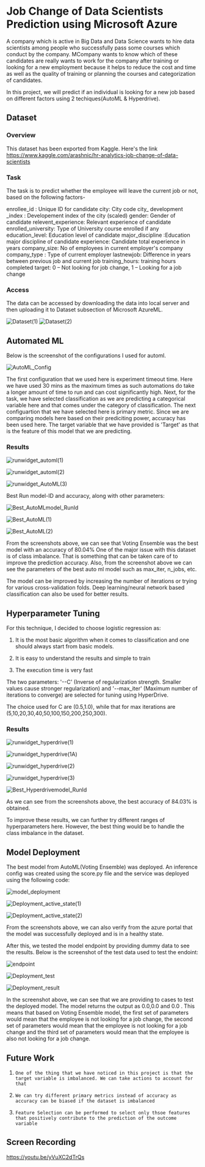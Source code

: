 
# Job Change of Data Scientists Prediction using Microsoft Azure
A company which is active in Big Data and Data Science wants to hire data scientists among people who successfully pass some courses which conduct by the company. MCompany wants to know which of these candidates are really wants to work for the company after training or looking for a new employment because it helps to reduce the cost and time as well as the quality of training or planning the courses and categorization of candidates.

In this project, we will predict if an individual is looking for a new job based on different factors using 2 techiques(AutoML & Hyperdrive).

## Dataset

### Overview
This dataset has been exported from Kaggle. Here's the link https://www.kaggle.com/arashnic/hr-analytics-job-change-of-data-scientists
### Task
The task is to predict whether the employee will leave the current job or not, based on the following factors-

enrollee_id : Unique ID for candidate
city: City code
city_ development _index : Developement index of the city (scaled)
gender: Gender of candidate
relevent_experience: Relevant experience of candidate
enrolled_university: Type of University course enrolled if any
education_level: Education level of candidate
major_discipline :Education major discipline of candidate
experience: Candidate total experience in years
company_size: No of employees in current employer's company
company_type : Type of current employer
lastnewjob: Difference in years between previous job and current job
training_hours: training hours completed
target: 0 – Not looking for job change, 1 – Looking for a job change

### Access
The data can be accessed by downloading the data into local server and then uploading it to Dataset subsection of Microsoft AzureML.

![Dataset(1)](https://user-images.githubusercontent.com/55974694/111916681-1b29ee80-8aa2-11eb-9e43-8f6e47db92c2.png)
![Dataset(2)](https://user-images.githubusercontent.com/55974694/111916763-896eb100-8aa2-11eb-8ef9-4b0341bb9914.png)





## Automated ML
Below is the screenshot of the configurations I used for automl.

![AutoML_Config](https://user-images.githubusercontent.com/55974694/111916814-c9359880-8aa2-11eb-824f-f8a61a4c191a.png)

The first configuration that we used here is experiment timeout time. Here we have used 30 mins as the maximum times as such automations do take a longer amount of time to run and can cost significantly high. Next, for the task, we have selected classification as we are predicting a categorical variable here and that comes under the category of classification. The next configuartion that we have selected here is primary metric. Since we are comparing models here based on their prediciting power, accuracy has been used here. The target variable that we have provided is 'Target' as that is the feature of this model that we are predicting.


### Results

![runwidget_automl(1)](https://user-images.githubusercontent.com/55974694/111917278-2599b780-8aa5-11eb-8b96-16b0d12038ce.png)

![runwidget_automl(2)](https://user-images.githubusercontent.com/55974694/111917281-2f231f80-8aa5-11eb-9a5b-ae57cd85e18f.png)

![runwidget_AutoML(3)](https://user-images.githubusercontent.com/55974694/111917286-33e7d380-8aa5-11eb-91cf-d2a499e8a2b0.png)


Best Run model-ID and accuracy, along with other parameters:

![Best_AutoMLmodel_RunId](https://user-images.githubusercontent.com/55974694/111917322-57ab1980-8aa5-11eb-9975-cc76d64ca1ae.png)


![Best_AutoML(1)](https://user-images.githubusercontent.com/55974694/111917304-482bd080-8aa5-11eb-9d9c-f284b1aa8538.png)


![Best_AutoML(2)](https://user-images.githubusercontent.com/55974694/111917320-524dcf00-8aa5-11eb-8c2a-9871e30e983e.png)




From the screenshots above, we can see that Voting Ensemble was the best model with an accuracy of 80.04% One of the major issue with this dataset is of class imbalance. That is something that can be taken care of to improve the prediction accuracy. Also, from the screenshot above we can see the parameters of the best auto ml model such as max_iter, n_jobs, etc.


The model can be improved by increasing the number of iterations or trying for various cross-validation folds. Deep learning/neural network based classification can also be used for better results.

## Hyperparameter Tuning

For this technique, I decided to choose logistic regression as:

1.   It is the most basic algorithm when it comes to classification and one should always start from basic models.

2.   It is easy to understand the results and simple to train

3.   The execution time is very fast

The two parameters: '--C' (Inverse of regularization strength. Smaller values cause stronger regularization) and '--max_iter' (Maximum number of iterations to converge) are selected for tuning using HyperDrive.

The choice used for C are (0.5,1.0), while that for max iterations are (5,10,20,30,40,50,100,150,200,250,300).

### Results
![runwidget_hyperdrive(1)](https://user-images.githubusercontent.com/55974694/111917699-71e5f700-8aa7-11eb-8341-1f97ca6da01c.png)

![runwidget_hyperdrive(1A)](https://user-images.githubusercontent.com/55974694/111917705-76121480-8aa7-11eb-9398-34e468a75616.png)

![runwidget_hyperdrive(2)](https://user-images.githubusercontent.com/55974694/111917706-76aaab00-8aa7-11eb-87ce-8f2d351f19b8.png)

![runwidget_hyperdrive(3)](https://user-images.githubusercontent.com/55974694/111917707-77434180-8aa7-11eb-9f14-f0176a2f919f.png)


![Best_Hyperdrivemodel_RunId](https://user-images.githubusercontent.com/55974694/111918037-364c2c80-8aa9-11eb-871d-082b228072aa.png)

As we can see from the screenshots above,  the best accuracy of 84.03% is obtained.

To improve these results, we can further try different ranges of hyperparameters here. However, the best thing would be to handle the class imbalance in the dataset.


## Model Deployment

The best model from AutoML(Voting Ensemble) was deployed. An inference config was created using the score.py file and the service was deployed using the following code:

![model_deployment](https://user-images.githubusercontent.com/55974694/111918110-8cb96b00-8aa9-11eb-8cbb-81d8f7c71ca9.png)


![Deployment_active_state(1)](https://user-images.githubusercontent.com/55974694/111918123-9c38b400-8aa9-11eb-9d3e-2f3c85e83b6e.png)


![Deployment_active_state(2)](https://user-images.githubusercontent.com/55974694/111918130-a5c21c00-8aa9-11eb-970c-d1f86de1fac7.png)


From the screenshots above, we can also verify from the azure portal that the model was successfully deployed and is in a healthy state.

After this, we tested the model endpoint by providing dummy data to see the results. Below is the screenshot of the test data used to test the endoint:

![endpoint](https://user-images.githubusercontent.com/55974694/111918147-bbcfdc80-8aa9-11eb-8d4d-b1779af76324.png)


![Deployment_test](https://user-images.githubusercontent.com/55974694/111918151-bd99a000-8aa9-11eb-9812-d4d2d35db94e.png)


![Deployment_result](https://user-images.githubusercontent.com/55974694/111918152-be323680-8aa9-11eb-9966-116421b4f36c.png)


In the screenshot above, we can see that we are providing to cases to test the deployed model. The model returns the output as 0.0,0.0 and 0.0 . This means that based on Voting Ensemble model, the first set of parameters would mean that the employee is not looking for a job change, the second set of parameters would mean that the employee is not looking for a job change and the third set of parameters would mean that the employee is also not looking for a job change.




## Future Work

1.     One of the thing that we have noticed in this project is that the target variable is imbalanced. We can take actions to account for that

2.     We can try different primary metrics instead of accuracy as accuracy can be biased if the dataset is imbalanced

3.     Feature Selection can be performed to select only thsoe features that positively contribute to the prediction of the outcome variable

## Screen Recording

https://youtu.be/yVuXC2dTrQs
